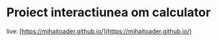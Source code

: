 # Proiect interactiunea om calculator

live: [https://mihaitoader.github.io/](https://mihaitoader.github.io/) 
